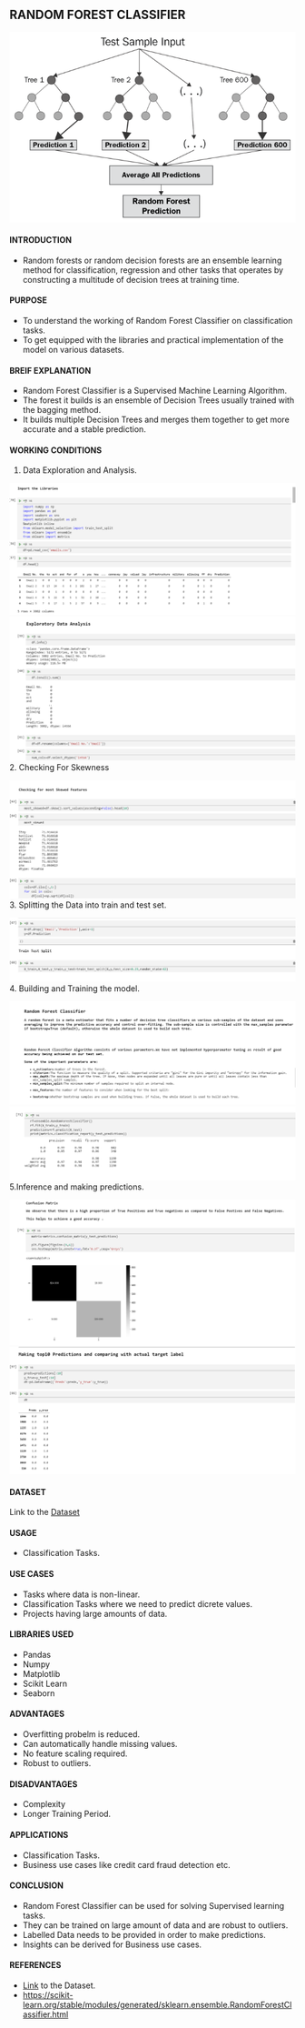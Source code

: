 ## **RANDOM FOREST CLASSIFIER**
<img src='Images/rf9.png'></img>
#### INTRODUCTION
* Random forests or random decision forests are an ensemble learning method for classification, regression and other tasks that 
 operates by constructing a multitude of decision trees at training time. 


#### PURPOSE
* To understand the working of Random Forest Classifier on classification tasks.
* To get equipped with the libraries and practical implementation of the model on various datasets.

#### BREIF EXPLANATION
* Random Forest Classifier is a Supervised Machine Learning Algorithm.
* The forest it builds is an ensemble of Decision Trees usually trained with the bagging method.
* It builds multiple Decision Trees and merges them together to get more accurate and a stable prediction.

#### WORKING CONDITIONS

1. Data Exploration and Analysis.

<img src='Images/rf.png'></img>
<img src='Images/rf2.png'></img>
2. Checking For Skewness

<img src='Images/rf3.png'></img>
3. Splitting the Data into train and test set.

<img src='Images/rf4.png'></img>
4. Building and Training the model.

<img src='Images/rf5.png'></img>
<img src='Images/rf6.png'></img>
5.Inference and making predictions.

<img src='Images/rf7.png'></img>
<img src='Images/rf8.png'></img>

#### DATASET
Link to the <a href=https://www.kaggle.com/balaka18/email-spam-classification-dataset-csv>Dataset</a>

#### USAGE
* Classification Tasks.

#### USE CASES
* Tasks where data is non-linear.
* Classification Tasks where we need to predict dicrete values.
* Projects having large amounts of data.

#### LIBRARIES USED
* Pandas
* Numpy
* Matplotlib
* Scikit Learn
* Seaborn

#### ADVANTAGES
* Overfitting probelm is reduced.
* Can automatically handle missing values.
* No feature scaling required.
* Robust to outliers.

#### DISADVANTAGES
* Complexity
* Longer Training Period.

#### APPLICATIONS
* Classification Tasks.
* Business use cases like credit card fraud detection etc.

#### CONCLUSION
* Random Forest Classifier can be used for solving Supervised learning tasks.
* They can be trained on large amount of data and are robust to outliers.
* Labelled Data needs to be provided in order to make predictions.
* Insights can be derived for Business use cases.

#### REFERENCES
* <a href=https://www.kaggle.com/balaka18/email-spam-classification-dataset-csv>Link</a> to the Dataset.
* https://scikit-learn.org/stable/modules/generated/sklearn.ensemble.RandomForestClassifier.html

